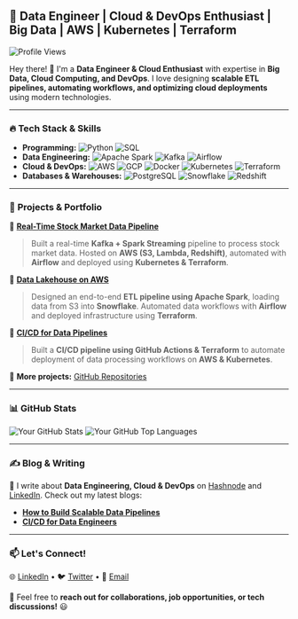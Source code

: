 ## 🚀 Data Engineer | Cloud & DevOps Enthusiast | Big Data | AWS | Kubernetes | Terraform

![Profile Views](https://komarev.com/ghpvc/?username=YourGitHubUsername&color=blue)  

Hey there! 👋 I'm a **Data Engineer & Cloud Enthusiast** with expertise in **Big Data, Cloud Computing, and DevOps**. I love designing **scalable ETL pipelines, automating workflows, and optimizing cloud deployments** using modern technologies.

---

### 🔥 **Tech Stack & Skills**

- **Programming:** ![Python](https://img.shields.io/badge/Python-3776AB?style=for-the-badge&logo=python&logoColor=white) ![SQL](https://img.shields.io/badge/SQL-4479A1?style=for-the-badge&logo=postgresql&logoColor=white)
- **Data Engineering:** ![Apache Spark](https://img.shields.io/badge/Apache%20Spark-E25A1C?style=for-the-badge&logo=apache-spark&logoColor=white) ![Kafka](https://img.shields.io/badge/Apache%20Kafka-231F20?style=for-the-badge&logo=apache-kafka&logoColor=white) ![Airflow](https://img.shields.io/badge/Apache%20Airflow-017CEE?style=for-the-badge&logo=apache-airflow&logoColor=white)
- **Cloud & DevOps:** ![AWS](https://img.shields.io/badge/AWS-232F3E?style=for-the-badge&logo=amazon-aws&logoColor=white) ![GCP](https://img.shields.io/badge/Google%20Cloud-4285F4?style=for-the-badge&logo=google-cloud&logoColor=white) ![Docker](https://img.shields.io/badge/Docker-2496ED?style=for-the-badge&logo=docker&logoColor=white) ![Kubernetes](https://img.shields.io/badge/Kubernetes-326CE5?style=for-the-badge&logo=kubernetes&logoColor=white) ![Terraform](https://img.shields.io/badge/Terraform-623CE4?style=for-the-badge&logo=terraform&logoColor=white)
- **Databases & Warehouses:** ![PostgreSQL](https://img.shields.io/badge/PostgreSQL-336791?style=for-the-badge&logo=postgresql&logoColor=white) ![Snowflake](https://img.shields.io/badge/Snowflake-29B5E8?style=for-the-badge&logo=snowflake&logoColor=white) ![Redshift](https://img.shields.io/badge/Amazon%20Redshift-8C4CBE?style=for-the-badge&logo=amazon-redshift&logoColor=white)

---

### 📌 **Projects & Portfolio**

🚀 **[Real-Time Stock Market Data Pipeline](https://github.com/YourGitHubUsername/StockMarketPipeline)**  
> Built a real-time **Kafka + Spark Streaming** pipeline to process stock market data. Hosted on **AWS (S3, Lambda, Redshift)**, automated with **Airflow** and deployed using **Kubernetes & Terraform**.

🚀 **[Data Lakehouse on AWS](https://github.com/YourGitHubUsername/DataLakehouseAWS)**  
> Designed an end-to-end **ETL pipeline using Apache Spark**, loading data from S3 into **Snowflake**. Automated data workflows with **Airflow** and deployed infrastructure using **Terraform**.

🚀 **[CI/CD for Data Pipelines](https://github.com/YourGitHubUsername/CI-CD-DataPipelines)**  
> Built a **CI/CD pipeline using GitHub Actions & Terraform** to automate deployment of data processing workflows on **AWS & Kubernetes**.

🔗 **More projects:** [GitHub Repositories](https://github.com/YourGitHubUsername?tab=repositories)

---

### 📊 **GitHub Stats**

![Your GitHub Stats](https://github-readme-stats.vercel.app/api?username=Rishav-R03_icons=true&theme=tokyonight)
![Your GitHub Top Languages](https://github-readme-stats.vercel.app/api/top-langs/?username=Rishav-R03&layout=compact&theme=tokyonight)

---

### ✍ **Blog & Writing**

📢 I write about **Data Engineering, Cloud & DevOps** on [Hashnode]([https://medium.com/@YourUsername](https://hashnode.com/@RishavR03)) and [LinkedIn](https://www.linkedin.com/in/rishav-raj-15b077249/). Check out my latest blogs:
- **[How to Build Scalable Data Pipelines](https://medium.com/@YourUsername)**
- **[CI/CD for Data Engineers](https://medium.com/@YourUsername)**

---

### 📫 **Let's Connect!**

🌐 [LinkedIn](https://www.linkedin.com/in/rishav-raj-15b077249/) • 🐦 [Twitter](https://x.com/RishavR39532110) • 📩 [Email](mailto:rishav042023@gmail.com)

💬 Feel free to **reach out for collaborations, job opportunities, or tech discussions!** 😃
